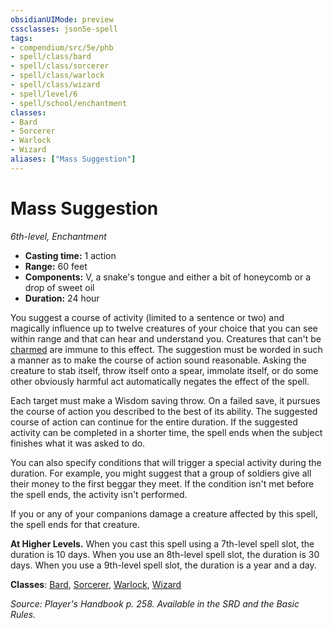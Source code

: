 ```yaml
---
obsidianUIMode: preview
cssclasses: json5e-spell
tags:
- compendium/src/5e/phb
- spell/class/bard
- spell/class/sorcerer
- spell/class/warlock
- spell/class/wizard
- spell/level/6
- spell/school/enchantment
classes:
- Bard
- Sorcerer
- Warlock
- Wizard
aliases: ["Mass Suggestion"]
---
```

# Mass Suggestion
*6th-level, Enchantment*  

- **Casting time:** 1 action
- **Range:** 60 feet
- **Components:** V, a snake's tongue and either a bit of honeycomb or a drop of sweet oil
- **Duration:** 24 hour

You suggest a course of activity (limited to a sentence or two) and magically influence up to twelve creatures of your choice that you can see within range and that can hear and understand you. Creatures that can't be [charmed](4-Resources/Compendium/rules/conditions.md#charmed) are immune to this effect. The suggestion must be worded in such a manner as to make the course of action sound reasonable. Asking the creature to stab itself, throw itself onto a spear, immolate itself, or do some other obviously harmful act automatically negates the effect of the spell.

Each target must make a Wisdom saving throw. On a failed save, it pursues the course of action you described to the best of its ability. The suggested course of action can continue for the entire duration. If the suggested activity can be completed in a shorter time, the spell ends when the subject finishes what it was asked to do.

You can also specify conditions that will trigger a special activity during the duration. For example, you might suggest that a group of soldiers give all their money to the first beggar they meet. If the condition isn't met before the spell ends, the activity isn't performed.

If you or any of your companions damage a creature affected by this spell, the spell ends for that creature.

**At Higher Levels.** When you cast this spell using a 7th-level spell slot, the duration is 10 days. When you use an 8th-level spell slot, the duration is 30 days. When you use a 9th-level spell slot, the duration is a year and a day.

**Classes**: [Bard](4-Resources/Compendium/classes/bard.md), [Sorcerer](4-Resources/Compendium/classes/sorcerer.md), [Warlock](4-Resources/Compendium/classes/warlock.md), [Wizard](4-Resources/Compendium/classes/wizard.md)

*Source: Player's Handbook p. 258. Available in the SRD and the Basic Rules.*